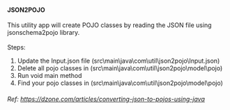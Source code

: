 #### JSON2POJO

This utility app will create POJO classes by reading the JSON file using jsonschema2pojo library.
<br>
<br>
Steps:
1. Update the Input.json file  (src\main\java\com\util\json2pojo\Input.json)
2. Delete all pojo classes in  (src\main\java\com\util\json2pojo\model\pojo)
3. Run void main method
4. Find your pojo classes in (src\main\java\com\util\json2pojo\model\pojo)

###### Ref: https://dzone.com/articles/converting-json-to-pojos-using-java